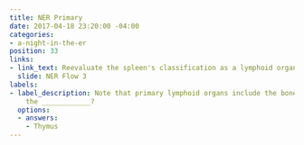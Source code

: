 ```yaml
---
title: NER Primary
date: 2017-04-18 23:20:00 -04:00
categories:
- a-night-in-the-er
position: 33
links:
- link_text: Reevaluate the spleen's classification as a lymphoid organ.
  slide: NER Flow 3
labels:
- label_description: Note that primary lymphoid organs include the bone marrow and
    the ____________?
  options:
  - answers:
    - Thymus
---
```


